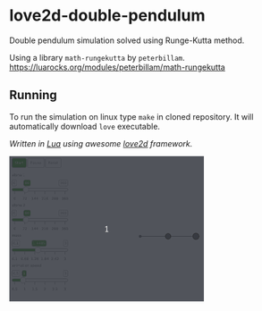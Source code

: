 # love2d-double-pendulum
Double pendulum simulation solved using Runge-Kutta method.

Using a library `math-rungekutta` by `peterbillam`.
https://luarocks.org/modules/peterbillam/math-rungekutta

## Running
To run the simulation on linux type `make` in cloned repository. It will automatically download `love` executable.

*Written in [Lua](https://www.lua.org/) using awesome [love2d](https://love2d.org/) framework.*

![Pendulum in action](animation.gif)
